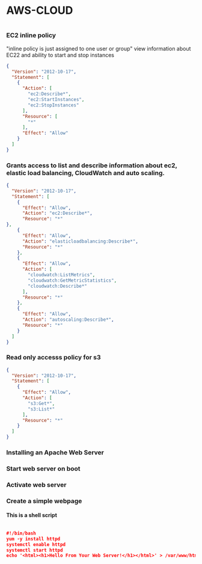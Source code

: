 
# AWS-CLOUD
#

### EC2 inline policy
"inline policy is just assigned to one user or group"
view information about EC22 and ability to start and stop instances

```json
{
  "Version": "2012-10-17",
  "Statement": [
    {
      "Action": [
        "ec2:Describe*",
        "ec2:StartInstances",
        "ec2:StopInstances"
      ],
      "Resource": [
        "*"
      ],
      "Effect": "Allow"
    }
  ]
}
```
### Grants access to list and describe information about ec2, elastic load balancing, CloudWatch and auto scaling.
```json
{
  "Version": "2012-10-17",
  "Statement": [
    {
      "Effect": "Allow",
      "Action": "ec2:Describe*",
      "Resource": "*"
},
    {
      "Effect": "Allow",
      "Action": "elasticloadbalancing:Describe*",
      "Resource": "*"
    },
    {
      "Effect": "Allow",
      "Action": [
        "cloudwatch:ListMetrics",
        "cloudwatch:GetMetricStatistics",
        "cloudwatch:Describe*"
      ],
      "Resource": "*"
    },
    {
      "Effect": "Allow",
      "Action": "autoscaling:Describe*",
      "Resource": "*"
    }
  ]
}

```
### Read only accesss policy for s3
```json
{
  "Version": "2012-10-17",
  "Statement": [
    {
      "Effect": "Allow",
      "Action": [
        "s3:Get*",
        "s3:List*"
      ],
      "Resource": "*"
    }
  ]
}

```
### Installing an Apache Web Server
### Start web server on boot
### Activate web server
### Create a simple webpage
#### This is a shell script

```json

#!/bin/bash
yum -y install httpd
systemctl enable httpd
systemctl start httpd
echo '<html><h1>Hello From Your Web Server!</h1></html>' > /var/www/html/index.html

```





